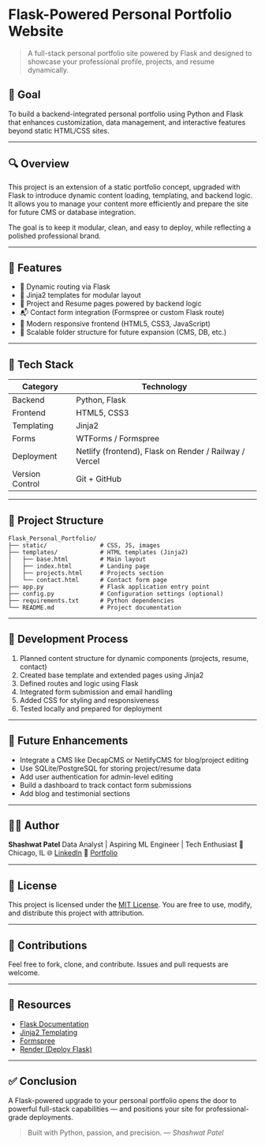 # Flask-Powered Personal Portfolio Website

> A full-stack personal portfolio site powered by Flask and designed to showcase your professional profile, projects, and resume dynamically.

## 🎯 Goal

To build a backend-integrated personal portfolio using Python and Flask that enhances customization, data management, and interactive features beyond static HTML/CSS sites.

---

## 🔍 Overview

This project is an extension of a static portfolio concept, upgraded with Flask to introduce dynamic content loading, templating, and backend logic. It allows you to manage your content more efficiently and prepare the site for future CMS or database integration.

The goal is to keep it modular, clean, and easy to deploy, while reflecting a polished professional brand.

---

## 🚀 Features

* 🔁 Dynamic routing via Flask
* 🧱 Jinja2 templates for modular layout
* 📄 Project and Resume pages powered by backend logic
* 📬 Contact form integration (Formspree or custom Flask route)
* 🎨 Modern responsive frontend (HTML5, CSS3, JavaScript)
* 📂 Scalable folder structure for future expansion (CMS, DB, etc.)

---

## 👷 Tech Stack

| Category        | Technology                                             |
| --------------- | ------------------------------------------------------ |
| Backend         | Python, Flask                                          |
| Frontend        | HTML5, CSS3                                            |
| Templating      | Jinja2                                                 |
| Forms           | WTForms / Formspree                                    |
| Deployment      | Netlify (frontend), Flask on Render / Railway / Vercel |
| Version Control | Git + GitHub                                           |

---

## 📁 Project Structure

```text
Flask_Personal_Portfolio/
├── static/               # CSS, JS, images
├── templates/            # HTML templates (Jinja2)
│   ├── base.html         # Main layout
│   ├── index.html        # Landing page
│   ├── projects.html     # Projects section
│   └── contact.html      # Contact form page
├── app.py                # Flask application entry point
├── config.py             # Configuration settings (optional)
├── requirements.txt      # Python dependencies
└── README.md             # Project documentation
```

---

## 🧭 Development Process

1. Planned content structure for dynamic components (projects, resume, contact)
2. Created base template and extended pages using Jinja2
3. Defined routes and logic using Flask
4. Integrated form submission and email handling
5. Added CSS for styling and responsiveness
6. Tested locally and prepared for deployment

---

## 🔭 Future Enhancements

* Integrate a CMS like DecapCMS or NetlifyCMS for blog/project editing
* Use SQLite/PostgreSQL for storing project/resume data
* Add user authentication for admin-level editing
* Build a dashboard to track contact form submissions
* Add blog and testimonial sections

---

## 🧑‍💼 Author

**Shashwat Patel**
Data Analyst | Aspiring ML Engineer | Tech Enthusiast
📍 Chicago, IL
🌐 [LinkedIn](https://www.linkedin.com/in/shashwatpatel107/)
💼 [Portfolio](https://shashwatpatel.netlify.app)

---

## 📜 License

This project is licensed under the [MIT License](LICENSE). You are free to use, modify, and distribute this project with attribution.

---

## 🤝 Contributions

Feel free to fork, clone, and contribute. Issues and pull requests are welcome.

---

## 🔗 Resources

* [Flask Documentation](https://flask.palletsprojects.com/)
* [Jinja2 Templating](https://jinja.palletsprojects.com/)
* [Formspree](https://formspree.io/)
* [Render (Deploy Flask)](https://render.com/)

---

## ✅ Conclusion

A Flask-powered upgrade to your personal portfolio opens the door to powerful full-stack capabilities — and positions your site for professional-grade deployments.

> Built with Python, passion, and precision.
> — *Shashwat Patel*
